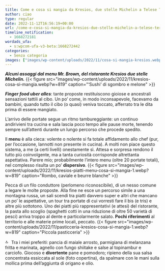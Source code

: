 ```yaml
---
title: Come e cosa si mangia da Kresios, due stelle Michelin a Telese Terme
author: ciao
type: regular
date: 2022-11-12T16:56:19+00:00
url: /come-e-cosa-si-mangia-da-kresios-due-stelle-michelin-a-telese-terme/
timeline_notification:
  - 1668272181
wordads_ufa:
  - s:wpcom-ufa-v3-beta:1668272442
categories:
  - Senza categoria
images: ["images/wp-content/uploads/2022/11/cosa-si-mangia-kresios.webp"]
---
```

**_Alcuni assaggi dal menu Mr. Brown, del ristorante Kresios due stelle Michelin._** 
{{< figure src="images/wp-content/uploads/2022/11/kresios-cosa-si-mangia.webp?w=819" caption="&#8216;Sushi&#8217; di sgombro e melone" >}}
 

**_Finger food uber alles_**: tante proposte restituiscono gioiose e ancestrali sensazioni tattili al cibo. Un po’ come, in modo inconsapevole, facevamo da bambini, quando tutto il cibo (o quasi) veniva toccato, afferrato tra le dita prima di essere mangiato.  
  
L’arrivo delle portate segue un ritmo tambureggiante: un continuo andirivieni tra cucina e sala lascia poco tempo alle pause morte, tenendo sempre sull’attenti durante un lungo percorso che procede spedito. 

Il **menu** è alla cieca: volente o nolente si fa totale affidamento allo chef (pur, per l’occasione, Iannotti non presente in cucina). A molti non piace questo sistema, a me (a certi livelli) onestamente sì. Attesa e sorpresa rendono il tutto più coinvolgente, ma a tanta curiosità corrisponde altrettanta aspettativa. Parere mio; probabilmente l’intero menu (oltre 20 portate totali), nel complesso risulta un po’ **dispersivo**. 
{{< figure src="images/wp-content/uploads/2022/11/kresios-piatti-menu-cosa-si-mangia-1.webp?w=819" caption="Rombo, caviale e beurre blanche" >}}
 

Pecca di un filo conduttore (perlomeno riconoscibile), di un nesso comune a legare le molte proposte. Alla fine ne esce un percorso simile a una montagna russa, un sali scendi tra piatti davvero super e altri che mancano un po’ le aspettative, un tour tra portate di cui vorresti fare il bis (e tris) e altre più sottotono. Uno dei piatti più rappresentativi (e attesi) del ristorante, la pasta allo scoglio (spaghetti cotti in una riduzione di oltre 50 varietà di pesci) arriva troppo al dente e particolarmente salato. **Pochi riferimenti** al territorio e alle materie prime locali, peccato.
{{< figure src="images/wp-content/uploads/2022/11/pasticceria-kresios-cosa-si-mangia-1.webp?w=819" caption="Piccola pasticceria" >}}
 

<img loading="lazy" decoding="async" height="16" width="16" src="https://static.xx.fbcdn.net/images/emoji.php/v9/t60/1/16/1f51d.webp" alt="🔝" /> Tra i miei preferiti: pancia di maiale arrosto, parmigiana di melanzana fritta e marinata, agnello con fungo shiitake e salse al topinambur e carciofo. Giocoso e **divertente** pane e pomodoro; ripieno della sua salsa concentrata essiccata al sole (foto copertina), da spalmare con le mani sulla mollica prima dell’aggiunta di origano e olio.